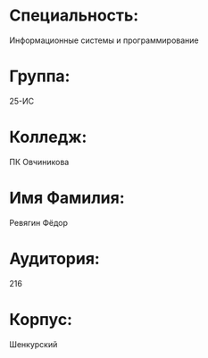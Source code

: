 
# Специальность:
Информационные системы и программирование
# Группа:
25-ИС
# Колледж:
ПК Овчиникова
# Имя Фамилия:
Ревягин Фёдор
# Аудитория:
216
# Корпус:
Шенкурский
